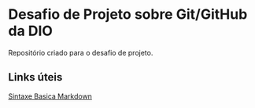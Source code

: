 # Desafio de Projeto sobre Git/GitHub da DIO 
Repositório criado para o desafio de projeto.

## Links úteis
[Sintaxe Basica Markdown](https://www.markdownguide.org/basic-syntax/)
